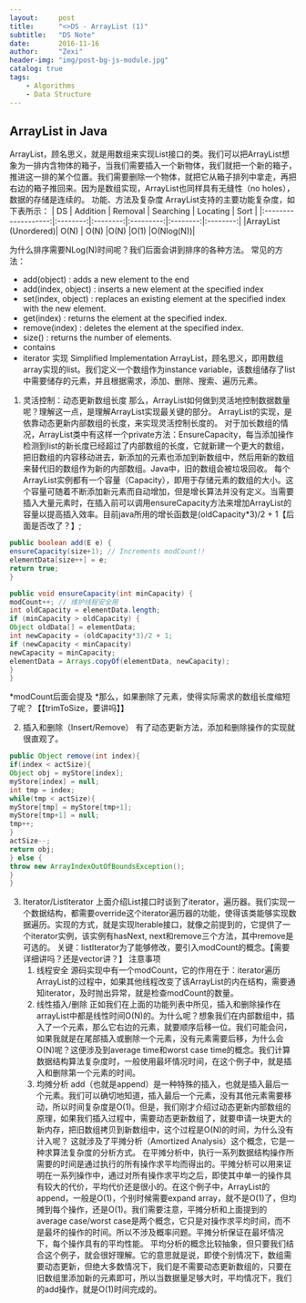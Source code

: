 ```yaml
---
layout:     post
title:      "<>DS - ArrayList (1)"
subtitle:   "DS Note"
date:       2016-11-16
author:     "Zexi"
header-img: "img/post-bg-js-module.jpg"
catalog: true
tags:
    - Algorithms
    - Data Structure
---
```




## ArrayList in Java

ArrayList，顾名思义，就是用数组来实现List接口的类。我们可以把ArrayList想象为一排内含物体的箱子，当我们需要插入一个新物体，我们就把一个新的箱子，推进这一排的某个位置。我们需要删除一个物体，就把它从箱子排列中拿走，再把右边的箱子推回来。因为是数组实现，ArrayList也同样具有无缝性（no holes），数据的存储是连续的。
功能、方法及复杂度
ArrayList支持的主要功能复杂度，如下表所示：
| DS                  | Addition | Removal  | Searching | Locating | Sort     |
|:-------------------:|:--------:|:--------:|:---------:|:--------:|:--------:|
|ArrayList (Unordered)| O(N)     | O(N)     |O(N)       |O(1)      |O(Nlog(N))|

为什么排序需要NLog(N)时间呢？我们后面会讲到排序的各种方法。
常见的方法：
*	add(object) : adds a new element to the end
*	add(index, object) : inserts a new element at the specified index
*	set(index, object) : replaces an existing element at the specified index with the new element.
*	get(index) : returns the element at the specified index.
*	remove(index) : deletes the element at the specified index.
*	size() : returns the number of elements.
*	contains
*	iterator
实现
Simplified Implementation ArrayList，顾名思义，即用数组array实现的list。我们定义一个数组作为instance variable，该数组储存了list中需要储存的元素，并且根据需求，添加、删除、搜索、遍历元素。 

1.	灵活控制：动态更新数组长度
那么，ArrayList如何做到灵活地控制数据数量呢？理解这一点，是理解ArrayList实现最关键的部分。
ArrayList的实现，是依靠动态更新内部数组的长度，来实现灵活控制长度的。
对于加长数组的情况，ArrayList类中有这样一个private方法：EnsureCapacity，每当添加操作检测到list的新长度已经超过了内部数组的长度，它就新建一个更大的数组，把旧数组的内容移动进去，新添加的元素也添加到新数组中，然后用新的数组来替代旧的数组作为新的内部数组。Java中，旧的数组会被垃圾回收。
每个ArrayList实例都有一个容量（Capacity），即用于存储元素的数组的大小。这个容量可随着不断添加新元素而自动增加，但是增长算法并没有定义。当需要插入大量元素时，在插入前可以调用ensureCapacity方法来增加ArrayList的容量以提高插入效率。目前java所用的增长函数是(oldCapacity*3)/2 + 1【后面是否改了？】;

```java
public boolean add(E e) {
ensureCapacity(size+1); // Increments modCount!!
elementData[size++] = e;
return true;
}

public void ensureCapacity(int minCapacity) {
modCount++; // 维护线程安全用
int oldCapacity = elementData.length;
if (minCapacity > oldCapacity) {
Object oldData[] = elementData;
int newCapacity = (oldCapacity*3)/2 + 1;
if (newCapacity < minCapacity)
newCapacity = minCapacity;
elementData = Arrays.copyOf(elementData, newCapacity);
}
}
```

*modCount后面会提及
*那么，如果删除了元素，使得实际需求的数组长度缩短了呢？【【trimToSize，要讲吗】】

2.	插入和删除（Insert/Remove）
有了动态更新方法，添加和删除操作的实现就很直观了。

```java
public Object remove(int index){
if(index < actSize){
Object obj = myStore[index];
myStore[index] = null;
int tmp = index;
while(tmp < actSize){
myStore[tmp] = myStore[tmp+1];
myStore[tmp+1] = null;
tmp++;
}
actSize--;
return obj;
} else {
throw new ArrayIndexOutOfBoundsException();
}
}
```

3.	Iterator/ListIterator 
上面介绍List接口时谈到了iterator，遍历器。我们实现一个数据结构，都需要override这个iterator遍历器的功能，使得该类能够实现数据遍历。实现的方式，就是实现Iterable接口，就像之前提到的，它提供了一个iterator实例，该实例有hasNext, next和remove三个方法，其中remove是可选的。
关键：listIterator为了能够修改，要引入modCount的概念。【需要详细讲吗？还是vector讲？】
注意事项
    1.	线程安全 源码实现中有一个modCount，它的作用在于：iterator遍历ArrayList的过程中，如果其他线程改变了该ArrayList的内在结构，需要通知iterator，及时抛出异常，就是检查modCount的数量。
    2.	线性插入/删除 正如我们在上面的功能列表中所见，插入和删除操作在arrayList中都是线性时间O(N)的。为什么呢？想象我们在内部数组中，插入了一个元素，那么它右边的元素，就要顺序后移一位。我们可能会问，如果我就是在尾部插入或删除一个元素，没有元素需要后移，为什么会O(N)呢？这便涉及到average time和worst case time的概念。我们计算数据结构算法复杂度时，一般使用最坏情况时间，在这个例子中，就是插入和删除第一个元素的时间。
    3.	均摊分析 add（也就是append）是一种特殊的插入，也就是插入最后一个元素。我们可以确切地知道，插入最后一个元素，没有其他元素需要移动，所以时间复杂度是O(1)。但是，我们刚才介绍过动态更新内部数组的原理，如果我们插入过程中，需要动态更新数组了，就要申请一块更大的新内存，把旧数组拷贝到新数组中，这个过程是O(N)的时间，为什么没有计入呢？ 这就涉及了平摊分析（Amortized Analysis）这个概念，它是一种求算法复杂度的分析方式。 在平摊分析中，执行一系列数据结构操作所需要的时间是通过执行的所有操作求平均而得出的。平摊分析可以用来证明在一系列操作中，通过对所有操作求平均之后，即使其中单一的操作具有较大的代价，平均代价还是很小的。在这个例子中，ArrayList的append，一般是O(1)，个别时候需要expand array，就不是O(1)了，但均摊到每个操作，还是O(1)。我们需要注意，平摊分析和上面提到的average case/worst case是两个概念，它只是对操作求平均时间，而不是最坏的操作的时间。所以不涉及概率问题。平摊分析保证在最坏情况下，每个操作具有的平均性能。 平均分析的概念比较抽象，但只要我们结合这个例子，就会很好理解。它的意思就是说，即使个别情况下，数组需要动态更新，但绝大多数情况下，我们是不需要动态更新数组的，只要在旧数组里添加新的元素即可，所以当数据量足够大时，平均情况下，我们的add操作，就是O(1)时间完成的。

